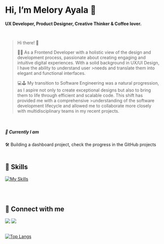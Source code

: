 # Hi, I’m Melory Ayala 👋

<p><b>UX Developer, Product Designer, Creative Thinker & Coffee lover.</b></p>
<br>

>Hi there! 👋
>
>🌈🎨 As a Frontend Developer with a holistic view of the design and development process, passionate about creating engaging and intuitive digital experiences. With a solid background in UX/UI Design, I have the ability to understand user >needs and translate them into elegant and functional interfaces.
>
>💻🕹️ My transition to Software Engineering was a natural progression, as I aspire not only to create exceptional designs but also to bring them to life through efficient and scalable code. This shift has provided me with a comprehensive >understanding of the software development lifecycle and allowed me to collaborate more closely with multidisciplinary teams in my recent projects.
<br>
 
##### 🎯 Currently I am

🛠️ Building a dashboard project, check the progress in the GitHub projects
<br><br>

## 🧠 Skills
  [![My Skills](https://skillicons.dev/icons?i=js,ts,react,nextjs,mongodb,tailwind,styledcomponents,jest,azure,git,html,css,figma)](https://skillicons.dev)
<!-- [![GitHub Streak](http://github-readme-streak-stats.herokuapp.com?user=meloryayala&border_radius=5)](https://git.io/streak-stats) --->
<br><br>

## 🔌 Connect with me

[<img src="https://img.shields.io/badge/Gmail-D14836?style=for-the-badge&logo=gmail&logoColor=white" />](mailto:melory.ayala@gamil.com)
[<img src="https://img.shields.io/badge/LinkedIn-0077B5?style=for-the-badge&logo=linkedin&logoColor=white" />](https://www.linkedin.com/in/melory-ayala/)
<br><br>

[![Top Langs](https://github-readme-stats.vercel.app/api/top-langs/?username=meloryayala&layout=compact)](https://github.com/meloryayala/github-readme-stats)
<!---
meloryayala/meloryayala is a ✨ special ✨ repository because its `README.md` (this file) appears on your GitHub profile.
You can click the Preview link to take a look at your changes.
- 👀 I’m interested in UX & Programming
- 💞️I’m currently learning JavaScrpt & React
- 📫 How to reach me: melory.ayala@gmail.com --->

